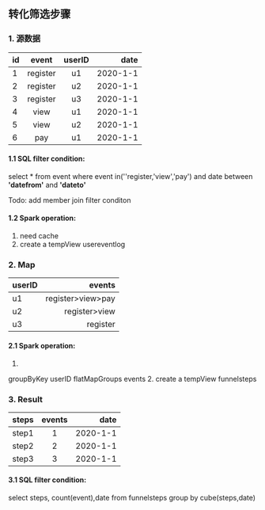 ## 转化筛选步骤

### 1. 源数据
| id   |  event   | userID |     date |
| :--- | :------: | :----: | -------: |
| 1    | register |   u1   | 2020-1-1 |
| 2    | register |   u2   | 2020-1-1 |
| 3    | register |   u3   | 2020-1-1 |
| 4    |   view   |   u1   | 2020-1-1 |
| 5    |   view   |   u2   | 2020-1-1 |
| 6    |   pay    |   u1   | 2020-1-1 |

#### 1.1 SQL filter condition: 
 select * from event where event in(''register,'view','pay') and date between **'datefrom'** and **'dateto'** 

Todo: add member join filter conditon

#### 1.2 Spark operation: 
1. need cache
2. create a tempView usereventlog

### 2. Map

| userID |            events |
| :----- | ----------------: |
| u1     | register>view>pay |
| u2     |     register>view |
| u3     |          register |

#### 2.1 Spark operation: 
1. 
groupByKey userID 
flatMapGroups events
2. create a tempView funnelsteps

### 3. Result

| steps | events |     date |
| :---- | :----: | -------: |
| step1 |   1   | 2020-1-1 |
| step2 |   2    | 2020-1-1 |
| step3 |  3    | 2020-1-1 |

#### 3.1 SQL filter condition: 
select steps, count(event),date from funnelsteps group by cube(steps,date)


